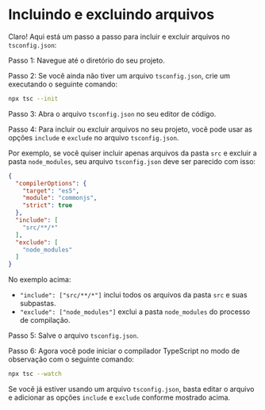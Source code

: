 # Incluindo e excluindo arquivos

Claro! Aqui está um passo a passo para incluir e excluir arquivos no `tsconfig.json`:

Passo 1: Navegue até o diretório do seu projeto.

Passo 2: Se você ainda não tiver um arquivo `tsconfig.json`, crie um executando o seguinte comando:

```bash
npx tsc --init
```

Passo 3: Abra o arquivo `tsconfig.json` no seu editor de código.

Passo 4: Para incluir ou excluir arquivos no seu projeto, você pode usar as opções `include` e `exclude` no arquivo `tsconfig.json`.

Por exemplo, se você quiser incluir apenas arquivos da pasta `src` e excluir a pasta `node_modules`, seu arquivo `tsconfig.json` deve ser parecido com isso:

```json
{
  "compilerOptions": {
    "target": "es5",
    "module": "commonjs",
    "strict": true
  },
  "include": [
    "src/**/*"
  ],
  "exclude": [
    "node_modules"
  ]
}
```

No exemplo acima:

- `"include": ["src/**/*"]` inclui todos os arquivos da pasta `src` e suas subpastas.
- `"exclude": ["node_modules"]` exclui a pasta `node_modules` do processo de compilação.

Passo 5: Salve o arquivo `tsconfig.json`.

Passo 6: Agora você pode iniciar o compilador TypeScript no modo de observação com o seguinte comando:

```bash
npx tsc --watch
```

Se você já estiver usando um arquivo `tsconfig.json`, basta editar o arquivo e adicionar as opções `include` e `exclude` conforme mostrado acima.